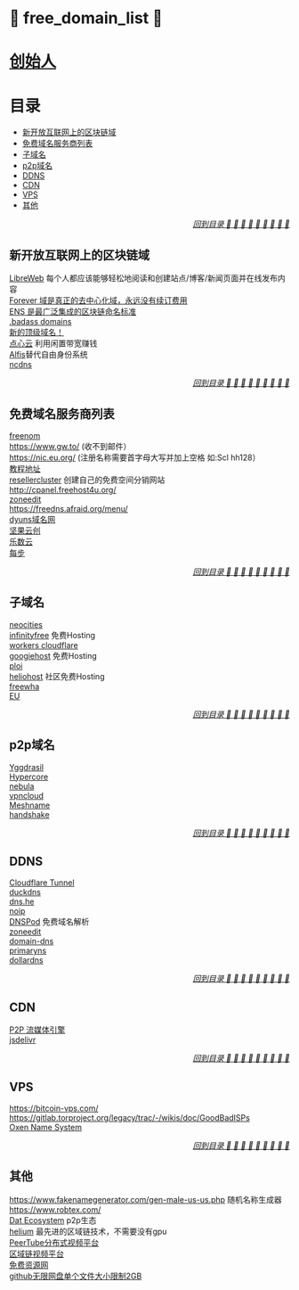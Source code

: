 # :lemon: free_domain_list :lemon:
# [创始人](https://github.com/2439905184/free_domain_list/fork)
# 目录

- [新开放互联网上的区块链域](#新开放互联网上的区块链域)
- [免费域名服务商列表](#免费域名服务商列表)
- [子域名](#子域名)
- [p2p域名](#p2p域名)
- [DDNS](#DDNS)
- [CDN](#CDN)
- [VPS](#VPS)
- [其他](#其他)


*<div align="right"><a href="#目录">回到目录 :maple_leaf: :cherries: :lemon: :strawberry: :peach: :eggplant: :pear: :corn: :tomato:</a></div>*
## 新开放互联网上的区块链域
[LibreWeb](https://libreweb.org/) 每个人都应该能够轻松地阅读和创建站点/博客/新闻页面并在线发布内容 \
[Forever 域是真正的去中心化域，永远没有续订费用](https://foreverdomains.io/)  \
[ENS 是最广泛集成的区块链命名标准](https://ens.domains/)  \
[.badass domains](https://badass.domains/)  \
[新的顶级域名！](https://www.opennic.org/) \
[点心云](https://dianxinai.com/) 利用闲置带宽赚钱 \
[Alfis](https://github.com/Revertron/Alfis)替代自由身份系统 \
[ncdns](https://www.namecoin.org/docs/ncdns/)

*<div align="right"><a href="#目录">回到目录 :maple_leaf: :cherries: :lemon: :strawberry: :peach: :eggplant: :pear: :corn: :tomato:</a></div>*
## 免费域名服务商列表
[freenom](https://www.freenom.com/) \
https://www.gw.to/ (收不到邮件） \
https://nic.eu.org/ (注册名称需要首字母大写并加上空格 如:Scl hh128） \
[教程地址](https://zhuanlan.zhihu.com/p/99542804) \
[resellercluster](https://www.resellercluster.com) 创建自己的免费空间分销网站 \
http://cpanel.freehost4u.org/ \
[zoneedit](https://www.zoneedit.com/) \
https://freedns.afraid.org/menu/ \
[dyuns域名网](https://www.dyuns.com/) \
[坚果云创](https://console.sodayang.com/dns.html) \
[乐数云](https://leshuyun.com/) \
[每步](http://meibu.com/) 

*<div align="right"><a href="#目录">回到目录 :maple_leaf: :cherries: :lemon: :strawberry: :peach: :eggplant: :pear: :corn: :tomato:</a></div>*
## 子域名
[neocities](https://neocities.org/) \
[infinityfree](https://www.infinityfree.net/) 免费Hosting \
[workers cloudflare](https://workers.cloudflare.com/)  \
[googiehost](https://googiehost.com/) 免费Hosting \
[ploi](https://ploi.io/) \
[heliohost](https://heliohost.org/) 社区免费Hosting \
[freewha](https://freewha.com/) \
[EU](https://nic.eu.org/)

*<div align="right"><a href="#目录">回到目录 :maple_leaf: :cherries: :lemon: :strawberry: :peach: :eggplant: :pear: :corn: :tomato:</a></div>*
## p2p域名
[Yggdrasil](https://yggdrasil-network.github.io/) \
[Hypercore](https://hypercore-protocol.org/) \
[nebula](https://github.com/slackhq/nebula) \
[vpncloud](https://github.com/dswd/vpncloud) \
[Meshname](https://github.com/zhoreeq/meshname) \
[handshake](https://handshake.org/) 


*<div align="right"><a href="#目录">回到目录 :maple_leaf: :cherries: :lemon: :strawberry: :peach: :eggplant: :pear: :corn: :tomato:</a></div>*
## DDNS
[Cloudflare Tunnel](https://www.99836.vip/2021/07/15/%E4%BD%BF%E7%94%A8cloudflare-%E5%85%8D%E8%B4%B9%E5%86%85%E7%BD%91%E7%A9%BF%E9%80%8F.html)  \
[duckdns](https://www.duckdns.org/) \
[dns.he](https://dns.he.net/) \
[noip](https://www.noip.com/) \
[DNSPod](https://www.dnspod.com/) 免费域名解析 \
[zoneedit](https://www.zoneedit.com/) \
[domain-dns](https://www.domain-dns.com/) \
[primaryns](http://primaryns.kiev.ua/) \
[dollardns](http://my.dollardns.net/home/index.pl) 


*<div align="right"><a href="#目录">回到目录 :maple_leaf: :cherries: :lemon: :strawberry: :peach: :eggplant: :pear: :corn: :tomato:</a></div>*
## CDN
[P2P 流媒体引擎](https://swarmcloud.net/cn/) \
[jsdelivr](https://www.jsdelivr.com/)

*<div align="right"><a href="#目录">回到目录 :maple_leaf: :cherries: :lemon: :strawberry: :peach: :eggplant: :pear: :corn: :tomato:</a></div>*
## VPS
https://bitcoin-vps.com/ \
https://gitlab.torproject.org/legacy/trac/-/wikis/doc/GoodBadISPs \
[Oxen Name System](https://docs.oxen.io/using-the-oxen-blockchain/using-oxen-name-system)

*<div align="right"><a href="#目录">回到目录 :maple_leaf: :cherries: :lemon: :strawberry: :peach: :eggplant: :pear: :corn: :tomato:</a></div>*
## 其他

https://www.fakenamegenerator.com/gen-male-us-us.php 随机名称生成器 \
https://www.robtex.com/ \
[Dat Ecosystem](https://dat-ecosystem.org/index.html) p2p生态 \
[helium](https://www.helium.com/) 最先进的区域链技术，不需要没有gpu \
[PeerTube分布式视频平台](https://joinpeertube.org/) \
[区域链视频平台](https://d.tube/) \
[免费资源网](https://www.freeaday.com/wangpan/) \
[github无限网盘单个文件大小限制2GB](https://www.bilibili.com/video/BV19u411y7je/) 
